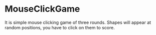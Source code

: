 # MouseClickGame
It is simple mouse clicking game of three rounds. Shapes will appear at random positions, you have to click on them to score.
